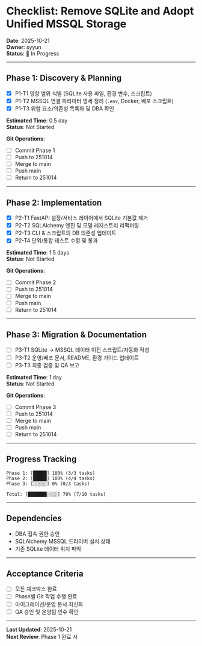 # Checklist: Remove SQLite and Adopt Unified MSSQL Storage

**Date**: 2025-10-21  
**Owner**: syyun  
**Status**: 🚧 In Progress

---

## Phase 1: Discovery & Planning

- [x] P1-T1 영향 범위 식별 (SQLite 사용 파일, 환경 변수, 스크립트)
- [x] P1-T2 MSSQL 연결 파라미터 명세 정리 (`.env`, Docker, 배포 스크립트)
- [x] P1-T3 위험 요소/의존성 목록화 및 DBA 확인

**Estimated Time**: 0.5 day  
**Status**: Not Started

**Git Operations**:
- [ ] Commit Phase 1
- [ ] Push to 251014
- [ ] Merge to main
- [ ] Push main
- [ ] Return to 251014

---

## Phase 2: Implementation

- [x] P2-T1 FastAPI 설정/서비스 레이어에서 SQLite 기본값 제거
- [x] P2-T2 SQLAlchemy 엔진 및 모델 레지스트리 리팩터링
- [x] P2-T3 CLI & 스크립트의 DB 의존성 업데이트
- [x] P2-T4 단위/통합 테스트 수정 및 통과

**Estimated Time**: 1.5 days  
**Status**: Not Started

**Git Operations**:
- [ ] Commit Phase 2
- [ ] Push to 251014
- [ ] Merge to main
- [ ] Push main
- [ ] Return to 251014

---

## Phase 3: Migration & Documentation

- [ ] P3-T1 SQLite → MSSQL 데이터 이전 스크립트/자동화 작성
- [ ] P3-T2 운영/배포 문서, README, 환경 가이드 업데이트
- [ ] P3-T3 최종 검증 및 QA 보고

**Estimated Time**: 1 day  
**Status**: Not Started

**Git Operations**:
- [ ] Commit Phase 3
- [ ] Push to 251014
- [ ] Merge to main
- [ ] Push main
- [ ] Return to 251014

---

## Progress Tracking

```
Phase 1: [█████] 100% (3/3 tasks)
Phase 2: [█████] 100% (4/4 tasks)
Phase 3: [░░░░░] 0% (0/3 tasks)

Total: [███████░░░░] 70% (7/10 tasks)
```

---

## Dependencies

- DBA 접속 권한 승인
- SQLAlchemy MSSQL 드라이버 설치 상태
- 기존 SQLite 데이터 위치 파악

---

## Acceptance Criteria

- [ ] 모든 체크박스 완료
- [ ] Phase별 Git 작업 수행 완료
- [ ] 마이그레이션/운영 문서 최신화
- [ ] QA 승인 및 운영팀 인수 확인

---

**Last Updated**: 2025-10-21  
**Next Review**: Phase 1 완료 시
